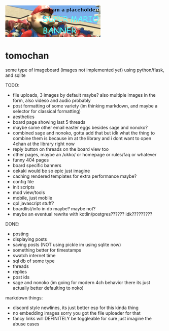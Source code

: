 ![silly mario banner that says "i am a placeholder: SUPER MARIO BANNER" and the picture is a bunch of fucked up marios in gm_construct](static/banners/placeholderbanner.png)
# tomochan

some type of imageboard (images not implemented yet) using python/flask, and sqlite

TODO:
- file uploads, 3 images by default maybe? also multiple images in the form, also videso and audio probably
- post formatting of some variety (im thinking markdown, and maybe a selector for classical formatting)
- aesthetics
- board page showing last 5 threads
- maybe some other email easter eggs besides sage and nonoko?
- combined sage and nonoko, gotta add that but idk what the thing to combine them is because im at the library and i dont want to open 4chan at the library right now
- reply button on threads on the board view too
- other pages, maybe an /ukko/ or homepage or rules/faq or whatever
- funny 404 pages
- board specific banners
- oekaki would be so epic just imagine
- caching rendered templates for extra performance maybe?
- config file
- init scripts
- mod view/tools
- mobile, just mobile
- qol javascript stuff?
- boardlist/info in db maybe? maybe not?
- maybe an eventual rewrite with kotlin/postgres?????? idk?????????

DONE:
- posting
- displaying posts
- saving posts (NOT using pickle im using sqlite now)
- something better for timestamps
- swatch internet time
- sql db of some type
- threads
- replies
- post ids
- sage and nonoko (im going for modern 4ch behavior there its just actually better defaulting to noko)


markdown things:
- discord style newlines, its just better esp for this kinda thing
- no embedding images sorry you got the file uploader for that
- fancy links will DEFINITELY be toggleable for sure just imagine the abuse cases
